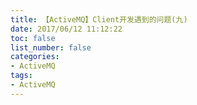 ```yaml
---
title: 【ActiveMQ】Client开发遇到的问题(九)
date: 2017/06/12 11:12:22
toc: false
list_number: false
categories:
- ActiveMQ
tags:
- ActiveMQ
---
```





